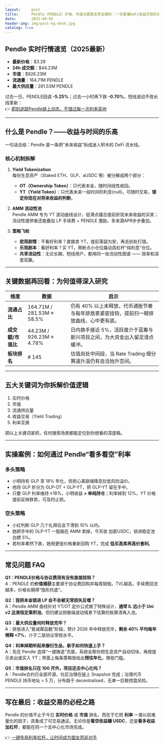 ```yaml
---
layout:     post
title:      Pendle（PENDLE）价格、市值与图表走势全解析：一文看懂DeFi收益交易的未来
date:       2025-09-05
header-img: img/post-bg-desk.jpg
catalog: true
---
```


## Pendle 实时行情速览（2025最新）
- **最新价格**：$3.29  
- **24h 成交额**：$44.23M  
- **市值**：$926.23M  
- **流通量**：164.71M PENDLE  
- **最大供应量**：281.53M PENDLE  

过去一日，PENDLE回调 **-5.25%**；过去一小时再下跌 **-0.70%**。短线波动不改长线革新：  
👉 [即刻追踪Pendle链上动态，不错过每一次利率高地](https://okxdog.com/)

---

## 什么是 Pendle？——收益与时间的乐高

一句话总结：Pendle 是一条把“未来收益”拆成迷人积木的 DeFi 流水线。

### 核心机制拆解
1. **Yield Tokenization**  
   每份生息资产（Staked ETH、GLP、aUSDC 等）被分解成两个部分：  
   - **OT（Ownership Token）**：只代表本金，随时间线性收回。  
   - **YT（Yield Token）**：只代表未来一段时间的利息(null)，可随时交易，**锁定你现在对将来收益的判断**。

2. **AMM 流动性池**  
   Pendle AMM 专为 YT 波动曲线设计，低滑点撮合提前折现未来收益的买卖；流动性提供者还能叠加 LP 手续费 + PENDLE 激励，多来源APR步步叠加。

3. **策略飞轮**  
   - **悲观剧情**：不看好利率？直接卖 YT，提前落袋为安，再去别处打猎。  
   - **乐观剧本**：看好利率？买 YT，用断点小仓位撬动高杠杆“纯利息”仓位。  
   - **共享流动性**：无论长期、短线用户，都用同一张流动性图谱 —— 效率和深度双赢。

---

## 关键数据再回看：为何值得深入研究
| 维度 | 数据 | 启示 |
|---|---|---|
| **流通占比** | 164.71M / 281.53M ≈ 58.5% | 仍有 40% 以上未释放，代币通胀节奏与每年排放表紧密挂钩，提前扫一眼排放曲线，心中更有底。 |
| **成交额/市值比** | 44.23M / 926.23M ≈ 4.78% | 日内换手接近 5%，活跃度介于蓝筹与新兴项目之间，为大资金出入留足滑点缓冲。 |
| **板块排名** | # 145 | 估值尚处中间段，当 Rate Trading 细分赛道升温仍有自洽抬升空间。 |

---

## 五大关键词为你拆解价值逻辑
1. 实时价格  
2. 市值  
3. 流通供应量  
4. 收益交易（Yield Trading）  
5. 利率互换

把以上关键词紧抓，任何搜索场景都能定位到你想看的深度稿。

---

## 实操案例：如何通过 Pendle“看多看空”利率
### 多头策略
- 小明持有 GLP 享 18% 年化，但担心美联储降息拉低风险溢价。  
- 他将 GLP 折分为 GLP-OT + GLP-YT，把 GLP-YT 留在手中。  
- 只要 GLP 利率维持 ≥18%，小明收益 **> 单纯持仓**；利率掉到 12%，YT 价格提前反映跌势，可及时止损。

### 空头策略
- 小红判断 GLP 几个礼拜后会下滑到 10% 以内。  
- 她把手中的 GLP-YT 一股脑在 AMM 卖掉，今天收 加密USDC，锁进稳定池白嫖 5%。  
- 若利率果然下跌，她用更低价格重新回购 YT，完成 **低买高卖再高价套利**。

---

## 常见问题 FAQ
**Q1：PENDLE价格与协议费用有没有直接挂钩？**  
A：PENDLE 的**价值捕获**主要源于协议费回购并每周销毁。TVL越高，手续费回流越多，价格长期得“隐形托底”。

**Q2：我把本金锁进 LP 会不会被无常损失反噬？**  
A：Pendle AMM 曲线针对 YT/OT 定价公式做了特殊设计，**通常 IL 远小于 Uni v2 这类恒定乘积池**。但仍建议把极端波动情景下估算的账算清再入池。

**Q3：最大供应量何时释放完毕？**  
A：排放进入“衰减幂函数”阶段，预计 2026 年中释放完毕，**剩余 40% 平均每年稀释 <7%**，介于二层协议常规水平。

**Q4：利率掉期听起来像衍生品，新手如何快速上手？**  
A：先在 Pendle 选择“一键铸造”页面，系统会帮你把生息资产自动切块，再按提示卖出或买入 YT；界面上每条策略皆给出**预估年化**，降低门槛。

**Q5：市值排名只在 100 开外，项目还去中心化吗？**  
A：Pendle合约已全部开源，社区治理在链上 Snapshot 完成；治理代币 PENDLE 持币地址 > 5 万，分布趋于 decentralised，无单一巨鲸控盘风险。

---

## 写在最后：收益交易的必经之路
Pendle 的价值不止于今日 **实时价格** 或 **市值** 排名，而在于它把 **利率** 一类以前难量化的因子，具象成了可交易通证。无论你是**看空收益赚 USDC**，还是**看多收益加杠杆**，都能在同一个去中心化市场完成。  

👉 [一键布局利率杠杆，让时间成为盟友而非对手](https://okxdog.com/)